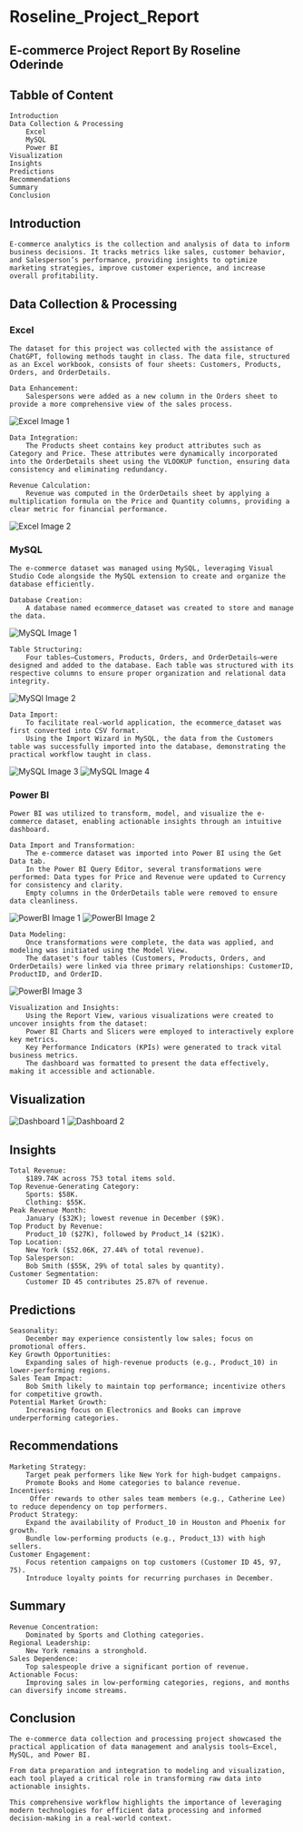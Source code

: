 # Roseline_Project_Report

## E-commerce Project Report By Roseline Oderinde

## Tabble of Content
    Introduction
    Data Collection & Processing
        Excel
        MySQL
        Power BI
    Visualization
    Insights
    Predictions
    Recommendations
    Summary
    Conclusion

## Introduction
    E-commerce analytics is the collection and analysis of data to inform business decisions. It tracks metrics like sales, customer behavior, and Salesperson’s performance, providing insights to optimize marketing strategies, improve customer experience, and increase overall profitability.
    
## Data Collection & Processing
### Excel
    The dataset for this project was collected with the assistance of ChatGPT, following methods taught in class. The data file, structured as an Excel workbook, consists of four sheets: Customers, Products, Orders, and OrderDetails.
    
    Data Enhancement:
        Salespersons were added as a new column in the Orders sheet to provide a more comprehensive view of the sales process.
![Excel Image 1](Excel_Image_1.jpg)

    Data Integration:
        The Products sheet contains key product attributes such as Category and Price. These attributes were dynamically incorporated into the OrderDetails sheet using the VLOOKUP function, ensuring data consistency and eliminating redundancy.
    
    Revenue Calculation:
        Revenue was computed in the OrderDetails sheet by applying a multiplication formula on the Price and Quantity columns, providing a clear metric for financial performance.
![Excel Image 2](Excel_Image_2.jpg)

### MySQL
    The e-commerce dataset was managed using MySQL, leveraging Visual Studio Code alongside the MySQL extension to create and organize the database efficiently.
    
    Database Creation:
        A database named ecommerce_dataset was created to store and manage the data.
![MySQL Image 1](MySQL_Image_1.jpg)

    Table Structuring:
        Four tables—Customers, Products, Orders, and OrderDetails—were designed and added to the database. Each table was structured with its respective columns to ensure proper organization and relational data integrity.
![MySQl Image 2](MySQL_Image_2.jpg)

    Data Import:
        To facilitate real-world application, the ecommerce_dataset was first converted into CSV format.
        Using the Import Wizard in MySQL, the data from the Customers table was successfully imported into the database, demonstrating the practical workflow taught in class.
![MySQL Image 3](MySQl_Image_3.jpg)
![MySQL Image 4](MySQL_Image_4.jpg)

### Power BI
    Power BI was utilized to transform, model, and visualize the e-commerce dataset, enabling actionable insights through an intuitive dashboard.
    
    Data Import and Transformation:
        The e-commerce dataset was imported into Power BI using the Get Data tab.
        In the Power BI Query Editor, several transformations were performed: Data types for Price and Revenue were updated to Currency for consistency and clarity.
        Empty columns in the OrderDetails table were removed to ensure data cleanliness.
![PowerBI Image 1](PowerBI_Image_1.jpg)
![PowerBI Image 2](PowerBI_Image_2.jpg)

    Data Modeling:
        Once transformations were complete, the data was applied, and modeling was initiated using the Model View.
        The dataset's four tables (Customers, Products, Orders, and OrderDetails) were linked via three primary relationships: CustomerID, ProductID, and OrderID.
![PowerBI Image 3](PowerBI_Image_3.jpg)

    Visualization and Insights:
        Using the Report View, various visualizations were created to uncover insights from the dataset:
        Power BI Charts and Slicers were employed to interactively explore key metrics.
        Key Performance Indicators (KPIs) were generated to track vital business metrics.
        The dashboard was formatted to present the data effectively, making it accessible and actionable.

## Visualization
![Dashboard 1](Ecommerce_Dashboard_1.jpg)
![Dashboard 2](Ecommerce_Dashboard_2.jpg)

## Insights
    Total Revenue: 
        $189.74K across 753 total items sold.
    Top Revenue-Generating Category:
        Sports: $58K.
        Clothing: $55K.
    Peak Revenue Month: 
        January ($32K); lowest revenue in December ($9K).
    Top Product by Revenue: 
        Product_10 ($27K), followed by Product_14 ($21K).
    Top Location: 
        New York ($52.06K, 27.44% of total revenue).
    Top Salesperson: 
        Bob Smith ($55K, 29% of total sales by quantity).
    Customer Segmentation: 
        Customer ID 45 contributes 25.87% of revenue.

## Predictions
    Seasonality: 
        December may experience consistently low sales; focus on promotional offers.
    Key Growth Opportunities: 
        Expanding sales of high-revenue products (e.g., Product_10) in lower-performing regions.
    Sales Team Impact: 
        Bob Smith likely to maintain top performance; incentivize others for competitive growth.
    Potential Market Growth: 
        Increasing focus on Electronics and Books can improve underperforming categories.
    
## Recommendations
    Marketing Strategy:
        Target peak performers like New York for high-budget campaigns.
        Promote Books and Home categories to balance revenue.
    Incentives: 
         Offer rewards to other sales team members (e.g., Catherine Lee) to reduce dependency on top performers.
    Product Strategy:
        Expand the availability of Product_10 in Houston and Phoenix for growth.
        Bundle low-performing products (e.g., Product_13) with high sellers.
    Customer Engagement:
        Focus retention campaigns on top customers (Customer ID 45, 97, 75).
        Introduce loyalty points for recurring purchases in December.

## Summary
    Revenue Concentration:
        Dominated by Sports and Clothing categories.
    Regional Leadership:
        New York remains a stronghold.
    Sales Dependence:
        Top salespeople drive a significant portion of revenue.
    Actionable Focus:
        Improving sales in low-performing categories, regions, and months can diversify income streams.
    
## Conclusion
    The e-commerce data collection and processing project showcased the practical application of data management and analysis tools—Excel, MySQL, and Power BI. 
    
    From data preparation and integration to modeling and visualization, each tool played a critical role in transforming raw data into actionable insights. 
    
    This comprehensive workflow highlights the importance of leveraging modern technologies for efficient data processing and informed decision-making in a real-world context.
    
    
    
    
    


